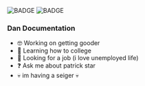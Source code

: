 ![BADGE](https://github.com/drodr211/drodr211/actions/workflows/blank.yml/badge.svg)
![BADGE](https://github.com/drodr211/drodr211/actions/workflows/sanity.yml/badge.svg)
### Dan Documentation
- 🤓 Working on getting gooder
- 🧠 Learning how to college
- 👀 Looking for a job (i love unemployed life)
- ❓  Ask me about patrick star
- 💀 im having a seiger 💀




<!--
**drodr211/drodr211** is a ✨ _special_ ✨ repository because its `README.md` (this file) appears on your GitHub profile.

Here are some ideas to get you started:

- 🔭 I’m currently working on ...
- 🌱 I’m currently learning ...
- 👯 I’m looking to collaborate on ...
- 🤔 I’m looking for help with ...
- 💬 Ask me about ...
- 📫 How to reach me: ...
- 😄 Pronouns: ...
- ⚡ Fun fact: ...
-->
